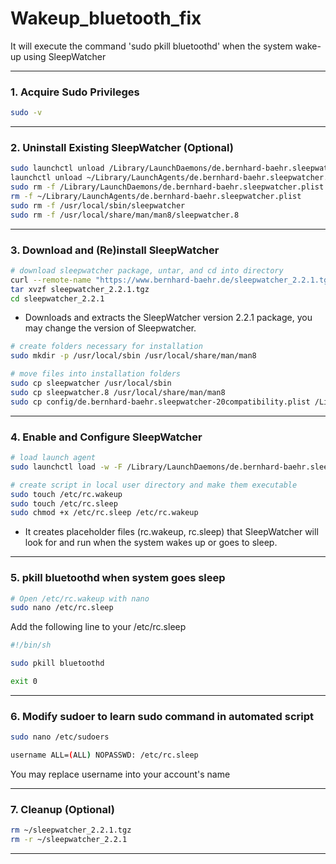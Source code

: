 # Wakeup_bluetooth_fix

It will execute the command 'sudo pkill bluetoothd' when the system wake-up using SleepWatcher

---

### **1. Acquire Sudo Privileges**

```bash
sudo -v
```

---

### **2. Uninstall Existing SleepWatcher (Optional)**

```bash
sudo launchctl unload /Library/LaunchDaemons/de.bernhard-baehr.sleepwatcher.plist 
launchctl unload ~/Library/LaunchAgents/de.bernhard-baehr.sleepwatcher.plist
sudo rm -f /Library/LaunchDaemons/de.bernhard-baehr.sleepwatcher.plist
rm -f ~/Library/LaunchAgents/de.bernhard-baehr.sleepwatcher.plist
sudo rm -f /usr/local/sbin/sleepwatcher
sudo rm -f /usr/local/share/man/man8/sleepwatcher.8
```

---

### **3. Download and (Re)install SleepWatcher**

```bash
# download sleepwatcher package, untar, and cd into directory
curl --remote-name "https://www.bernhard-baehr.de/sleepwatcher_2.2.1.tgz"
tar xvzf sleepwatcher_2.2.1.tgz
cd sleepwatcher_2.2.1
```

* Downloads and extracts the SleepWatcher version 2.2.1 package, you may change the version of Sleepwatcher.

```bash
# create folders necessary for installation
sudo mkdir -p /usr/local/sbin /usr/local/share/man/man8
```

```bash
# move files into installation folders
sudo cp sleepwatcher /usr/local/sbin
sudo cp sleepwatcher.8 /usr/local/share/man/man8
sudo cp config/de.bernhard-baehr.sleepwatcher-20compatibility.plist /Library/LaunchDaemons/de.bernhard-baehr.sleepwatcher.plist
```

---

### **4. Enable and Configure SleepWatcher**


```bash
# load launch agent
sudo launchctl load -w -F /Library/LaunchDaemons/de.bernhard-baehr.sleepwatcher.plist
```


```bash
# create script in local user directory and make them executable
sudo touch /etc/rc.wakeup
sudo touch /etc/rc.sleep
sudo chmod +x /etc/rc.sleep /etc/rc.wakeup
```

* It creates placeholder files (rc.wakeup, rc.sleep) that SleepWatcher will look for and run when the system wakes up or goes to sleep.

---

### **5. pkill bluetoothd when system goes sleep**

```bash
# Open /etc/rc.wakeup with nano
sudo nano /etc/rc.sleep
```

Add the following line to your /etc/rc.sleep

```bash
#!/bin/sh

sudo pkill bluetoothd

exit 0
```


---

### **6. Modify sudoer to learn sudo command in automated script**

```bash
sudo nano /etc/sudoers
```

```bash
username ALL=(ALL) NOPASSWD: /etc/rc.sleep
```
You may replace username into your account's name

---

### **7. Cleanup (Optional)**

```bash
rm ~/sleepwatcher_2.2.1.tgz
rm -r ~/sleepwatcher_2.2.1
```

---
